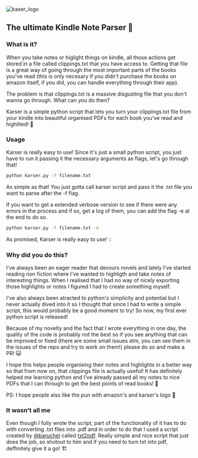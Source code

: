 ![kaser_logo](https://i.imgur.com/Yqw7hNM.png)
## The ultimate Kindle Note Parser 🚀

### What is it?
When you take notes or higlight things on kindle, all those actions get stored in a file called clippings.txt that you have access to. Getting that file is a great way of going through the most important parts of the books you've read (this is only necesary if you didn't purchase the books on amazon itself, if you did, you can handle everything through their app). 

The problem is that clippings.txt is a massive disgusting file that you don't wanna go through. What can you do then?

Karser is a simple python script that lets you turn your clippings.txt file from your kindle into beautiful organised PDFs for each book you've read and highlited! 🤖

### Usage

Karser is really easy to use! Since it's just a small python script, you just have to run it passing it the necessary arguments as flags, let's go through that!
```sh
python karser.py -f filename.txt 
```
As simple as that! You just gotta call karser script and pass it the .txt file you want to parse after the -f flag. 

If you want to get a extended verbose version to see if there were any errors in the process and if so, get a log of them, you can add the flag -e at the end to do so.
```sh
python karser.py -f filename.txt -e
```
As promised, Karser is really easy to use! 💡

### Why did you do this?
I've always been an eager reader that devours novels and lately I've started reading non fiction where I've wanted to highligth and take notes of interesting things. When I realised that I had no way of nicely exporting those highlights or notes I figured I had to create something myself.

I've also always been atracted to python's simplicity and potential but I never actually dived into it so I thought that since I had to write a simple script, this would probably be a good moment to try! So now, my first ever python script is released!

Because of my novelty and the fact that I wrote everything in one day, the quality of the code is probably not the best so if you see anything that can be improved or fixed (there are some small issues atm, you can see them in the issues of the repo and try to work on them!) please do so and make a PR! 🙀

I hope this helps people organising their notes and highlights in a better way so that from now on, that clippings file is actually useful! It has definitely helped me learning python and I've already passed all my notes to nice PDFs that I can through to get the best points of read books! 💖

PS: I hope people also like the pun with amazon's and karser's logo 🤣

### It wasn't all me
Even though I fully wrote the script, part of the functionality of it has to do with converting .txt files into .pdf and in order to do that I used a script created by [@baruchel](https://github.com/baruchel) called [txt2pdf](https://github.com/baruchel/txt2pdf). Really simple and nice script that just does the job, so shotout to him and if you need to turn txt into pdf, deffinitely give it a go! 🏗️
